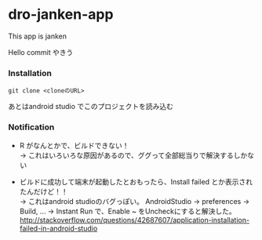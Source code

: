 # dro-janken-app
This app is janken

Hello commit
やきう

### Installation
```
git clone <cloneのURL>
```
あとはandroid studio でこのプロジェクトを読み込む

### Notification
* R がなんとかで、ビルドできない！  
 -> これはいろいろな原因があるので、ググって全部総当りで解決するしかない  

* ビルドに成功して端末が起動したとおもったら、Install failed とか表示されたんだけど！！  
 -> これはandroid studioのバグっぽい。 AndroidStudio -> preferences -> Build, ... -> Instant Run で、Enable ~ をUncheckにすると解決した。  
 http://stackoverflow.com/questions/42687607/application-installation-failed-in-android-studio
